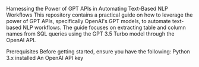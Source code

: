 Harnessing the Power of GPT APIs in Automating Text-Based NLP Workflows
This repository contains a practical guide on how to leverage the power of GPT APIs, specifically OpenAI's GPT models, to automate text-based NLP workflows. The guide focuses on extracting table and column names from SQL queries using the GPT 3.5 Turbo model through the OpenAI API.

Prerequisites
Before getting started, ensure you have the following:
Python 3.x installed
An OpenAI API key

